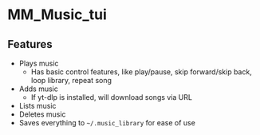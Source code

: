 # MM_Music_tui

## Features
- Plays music
  - Has basic control features, like play/pause, skip forward/skip back, loop library, repeat song
- Adds music
  - If yt-dlp is installed, will download songs via URL
- Lists music
- Deletes music
- Saves everything to `~/.music_library` for ease of use 
